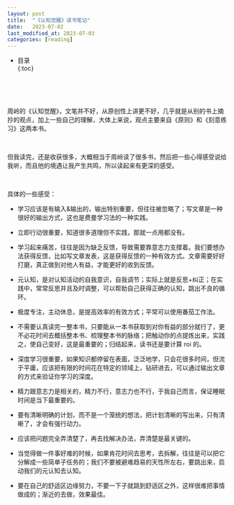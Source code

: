 ```yaml
---
layout: post
title:  "《认知觉醒》读书笔记"
date:   2023-07-02
last_modified_at: 2023-07-03
categories: [reading]
---
```


* 目录  
{:toc}

<br>
<br>
<br>

周岭的《认知觉醒》，文笔并不好，从原创性上讲更不好，几乎就是从别的书上摘抄的观点，加上一些自己的理解，大体上来说，观点主要来自《原则》和《刻意练习》这两本书。  

<br>

但我读完，还是收获很多，大概相当于周岭读了很多书，然后把一些心得感受说给我听，而且他的境遇让我产生共鸣，所以读起来有更深的感受。

<br>

具体的一些感受：
  
* 学习应该是有输入&输出的，输出特别重要，但往往被忽略了；写文章是一种很好的输出方式，这也是费曼学习法的一种实践。    

* 立即行动很重要，知道很多道理但不实践，那就一点用都没有。
  
* 学习起来痛苦，往往是因为缺乏反馈，导致需要靠意志力支撑着。我们要想办法获得反馈，比如写文章发表，这是获得反馈的一种有效方式。文章需要好好打磨，真正做到对他人有益，才能更好的收到反馈。  
  
* 元认知，是对认知活动的自我意识，自我调节；实际上就是反思+纠正；在实践中，常常反思并且及时调整，可以帮助自己获得正确的认知，跳出不良的循环。
  
* 极度专注，主动休息，是提高效率的有效方式；平常可以使用番茄工作法。  

* 不需要认真读完一整本书，只要能从一本书获取到对你有益的部分就行了，更不必花时间去概括整本书、梳理整本书的脉络；把触动你的点提炼出来，实践之，使自己变好，这是最重要的；归结起来，读书还是要计算 roi 的。     

* 深度学习很重要，如果知识都停留在表面，泛泛地学，只会花很多时间，但流于平庸，应该把有限的时间花在特定的领域上，钻研进去，可以通过输出文章的方式来验证你学习的深度。  

* 精力跟意志力是相关的，精力不行，意志力也不行，于我自己而言，保证睡眠时间是当下最重要的。

* 要有清晰明确的计划，而不是一个笼统的想法，把计划清晰的写出来，只有清晰了，才会有强行动力。

* 应该把问题完全弄清楚了，再去找解决办法，弄清楚是最关键的。

* 当觉得做一件事好难的时候，如果肯花时间去思考，去拆解，往往是可以把它分解成一些简单子任务的；我们不要被避难趋易的天性所左右，要跳出来，启动我们的元认知去认知。

* 要在自己的舒适区边缘努力，不要一下子就跳到舒适区之外，这样很难把事情做成的；渐近的去做，效果最佳。

<br>
<br>
<br>